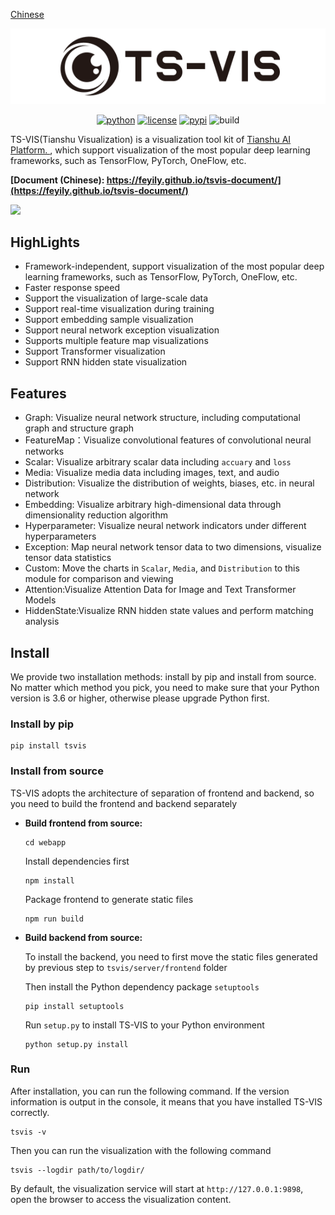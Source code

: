 [Chinese](docs/README_CN.md)

<p align="center">
  <img src="https://raw.githubusercontent.com/iGame-Lab/TS-VIS/master/docs/images/logo.svg" alt="logo"/>
</p>

<p align="center">
  <a href="https://www.python.org/downloads/release/python-361"><img src="https://img.shields.io/badge/Python-%3E=3.6-blue.svg" alt="python"/></a>
  <a href="https://github.com/iGame-Lab/TS-VIS/blob/master/LICENSE"><img src="https://img.shields.io/github/license/iGame-Lab/TS-VIS" alt="license"/></a>
  <a href="https://pypi.org/project/tsvis"><img src="https://img.shields.io/pypi/v/tsvis" alt="pypi"/></a>
  <a><img src="https://img.shields.io/github/workflow/status/iGame-Lab/TS-VIS/Build%20tsvis" alt="build"></a>
</p>

TS-VIS(Tianshu Visualization) is a visualization tool kit of <a href="https://gitee.com/zhijiangtianshu/Dubhe" target="_blank"> Tianshu AI Platform. </a>, 
which support visualization of the most popular deep learning frameworks, such as TensorFlow, PyTorch, OneFlow, etc.

**[Document (Chinese): https://feyily.github.io/tsvis-document/](https://feyily.github.io/tsvis-document/)**

![](https://raw.githubusercontent.com/iGame-Lab/TS-VIS/master/docs/images/demo.gif)

## HighLights

* Framework-independent, support visualization of the most popular deep learning frameworks, such as TensorFlow, PyTorch, OneFlow, etc.
* Faster response speed
* Support the visualization of large-scale data
* Support real-time visualization during training
* Support embedding sample visualization
* Support neural network exception visualization
* Supports multiple feature map visualizations
* Support Transformer visualization
* Support RNN hidden state visualization

## Features

- Graph: Visualize neural network structure, including computational graph and structure graph
- FeatureMap：Visualize convolutional features of convolutional neural networks
- Scalar: Visualize arbitrary scalar data including `accuary` and `loss`
- Media: Visualize media data including images, text, and audio
- Distribution: Visualize the distribution of weights, biases, etc. in neural network
- Embedding: Visualize arbitrary high-dimensional data through dimensionality reduction algorithm
- Hyperparameter: Visualize neural network indicators under different hyperparameters
- Exception: Map neural network tensor data to two dimensions, visualize tensor data statistics
- Custom: Move the charts in `Scalar`, `Media`, and `Distribution` to this module for comparison and viewing
- Attention:Visualize Attention Data for Image and Text Transformer Models
- HiddenState:Visualize RNN hidden state values and perform matching analysis

## Install

We provide two installation methods: install by pip and install from source. 
No matter which method you pick, you need to make sure that your Python version is 3.6 or higher, 
otherwise please upgrade Python first.

### Install by pip

```
pip install tsvis
```

### Install from source

TS-VIS adopts the architecture of separation of frontend and backend, 
so you need to build the frontend and backend separately

- **Build frontend from source:**

  ```
  cd webapp
  ```

  Install dependencies first

  ```
  npm install
  ```

  Package frontend to generate static files

  ```
  npm run build
  ```

- **Build backend from source:**

  To install the backend, you need to first move the static files generated by previous step to `tsvis/server/frontend` folder

  Then install the Python dependency package `setuptools`
  
  ```
  pip install setuptools
  ```
  
  Run `setup.py` to install TS-VIS to your Python environment
  
  ```
  python setup.py install
  ```

### Run

After installation, you can run the following command. If the version information is output in the console, it means that you have installed TS-VIS correctly.

```
tsvis -v
```

Then you can run the visualization with the following command

```
tsvis --logdir path/to/logdir/
```

By default, the visualization service will start at `http://127.0.0.1:9898`, open the browser to access the visualization content.

